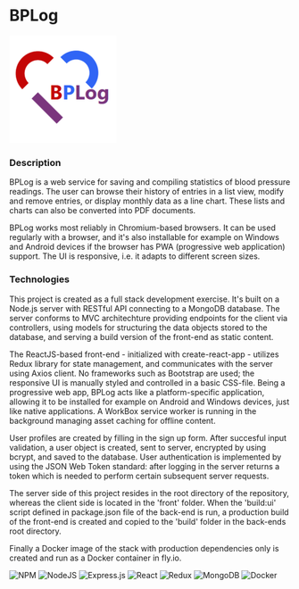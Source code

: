 # BPLog
![](/front/public/logo192.png)

### Description

BPLog is a web service for saving and compiling statistics of blood pressure readings. The user can browse their history of entries in a list view, modify and remove entries, or display monthly data as a line chart. These lists and charts can also be converted into PDF documents.

BPLog works most reliably in Chromium-based browsers. It can be used regularly with a browser, and it's also installable for example on Windows and Android devices if the browser has PWA (progressive web application) support. The UI is responsive, i.e. it adapts to different screen sizes.

### Technologies

This project is created as a full stack development exercise. It's built on a Node.js server with RESTful API connecting to a MongoDB database. The server conforms to MVC architechture providing endpoints for the client via controllers, using models for structuring the data objects stored to the database, and serving a build version of the front-end as static content.

The ReactJS-based front-end - initialized with create-react-app - utilizes Redux library for state management, and communicates with the server using Axios client. No frameworks such as Bootstrap are used; the responsive UI is manually styled and controlled in a basic CSS-file. Being a progressive web app, BPLog acts like a platform-specific application, allowing it to be installed for example on Android and Windows devices, just like native applications. A WorkBox service worker is running in the background managing asset caching for offline content.

User profiles are created by filling in the sign up form. After succesful input validation, a user object is created, sent to server, encrypted by using bcrypt, and saved to the database. User authentication is implemented by using the JSON Web Token standard: after logging in the server returns a token which is needed to perform certain subsequent server requests.

The server side of this project resides in the root directory of the repository, whereas the client side is located in the 'front' folder. When the 'build:ui' script defined in package.json file of the back-end is run, a production build of the front-end is created and copied to the 'build' folder in the back-ends root directory.

Finally a Docker image of the stack with production dependencies only is created and run as a Docker container in fly.io.

![NPM](https://img.shields.io/badge/NPM-%23CB3837.svg?style=for-the-badge&logo=npm&logoColor=white)
![NodeJS](https://img.shields.io/badge/node.js-6DA55F?style=for-the-badge&logo=node.js&logoColor=white)
![Express.js](https://img.shields.io/badge/express.js-%23404d59.svg?style=for-the-badge&logo=express&logoColor=%2361DAFB)
![React](https://img.shields.io/badge/react-%2320232a.svg?style=for-the-badge&logo=react&logoColor=%2361DAFB)
![Redux](https://img.shields.io/badge/redux-%23593d88.svg?style=for-the-badge&logo=redux&logoColor=white)
![MongoDB](https://img.shields.io/badge/MongoDB-%234ea94b.svg?style=for-the-badge&logo=mongodb&logoColor=white)
![Docker](https://img.shields.io/badge/docker-%230db7ed.svg?style=for-the-badge&logo=docker&logoColor=white)

